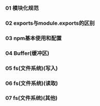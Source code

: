 
### 01  模块化规范

### 02  exports与module.exports的区别

### 03  npm基本使用和配置

### 04  Buffer(缓冲区)

### 05  fs(文件系统)(写入)

### 06  fs(文件系统)(读取)

### 07  fs(文件系统)(其他)